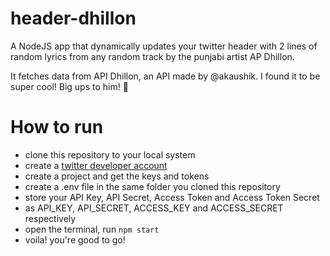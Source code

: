 # header-dhillon

A NodeJS app that dynamically updates your twitter header
with 2 lines of random lyrics from any random track
by the punjabi artist AP Dhillon.

It fetches data from API Dhillon, an API made by @akaushik.
I found it to be super cool! Big ups to him! 🤟

# How to run
- clone this repository to your local system
- create a [twitter developer account](https://developer.twitter.com/en)
- create a project and get the keys and tokens
- create a .env file in the same folder you cloned this repository
- store your API Key, API Secret, Access Token and Access Token Secret
- as API_KEY, API_SECRET, ACCESS_KEY and ACCESS_SECRET respectively
- open the terminal, run `npm start`
- voila! you're good to go!
